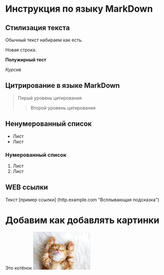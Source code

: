 # Инструкция по языку MarkDown

## Стилизация текста

Обычный текст набираем как есть.

Новая строка.

**Полужирный тест**

*Курсив*
## Цитрирование в языке MarkDown
> Перый уровень цитирования
>> Второй уровень цитирования
## Ненумерованный список
* Лист
* Лист
### Нумерованный список
1. Лист
2. Лист




## WEB ссылки
Текст [пример ссылки] (http.example.com "Всплывающая подсказка")

# Добавим как добавлять картинки

Это котёнок
![Котёнок](cat.jpg)




